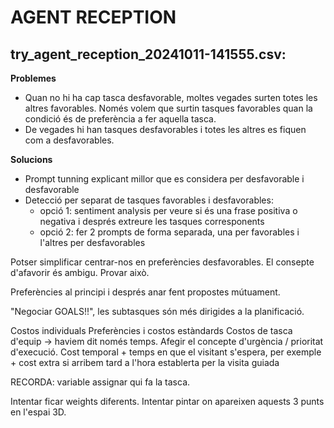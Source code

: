 # AGENT RECEPTION
## try_agent_reception_20241011-141555.csv:
**Problemes**
- Quan no hi ha cap tasca desfavorable, moltes vegades surten totes les altres favorables. 
  Només volem que surtin tasques favorables quan la condició és de preferència a fer aquella tasca.
- De vegades hi han tasques desfavorables i totes les altres es fiquen com a desfavorables.


**Solucions**
- Prompt tunning explicant millor que es considera per desfavorable i desfavorable
- Detecció per separat de tasques favorables i desfavorables:
    - opció 1: sentiment analysis per veure si és una frase positiva o negativa i després extreure les tasques corresponents
    - opció 2: fer 2 prompts de forma separada, una per favorables i l'altres per desfavorables


Potser simplificar centrar-nos en preferències desfavorables. El consepte d'afavorir és ambigu. 
Provar això.

Preferències al principi i després anar fent propostes mútuament. 

"Negociar GOALS!!", les subtasques són més dirigides a la planificació.

Costos individuals
Preferències i costos estàndards
Costos de tasca d'equip -> haviem dit només temps. Afegir el concepte d'urgència / prioritat d'execució.
        Cost temporal + temps en que el visitant s'espera, per exemple
        + cost extra si arribem tard a l'hora establerta per la visita guiada

RECORDA: variable assignar qui fa la tasca.

Intentar ficar weights diferents. Intentar pintar on apareixen aquests 3 punts en l'espai 3D. 


